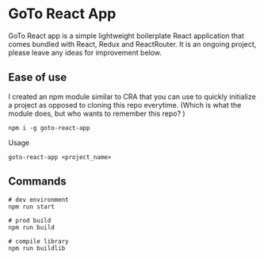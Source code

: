 # GoTo React App

GoTo React app is a simple lightweight boilerplate React application that comes bundled with React, Redux and ReactRouter. It is an ongoing project, please leave any ideas for improvement below.

## Ease of use

I created an npm module similar to CRA that you can use to quickly initialize a project as opposed to cloning this repo everytime. (Which is what the module does, but who wants to remember this repo? )

```
npm i -g goto-react-app
```

Usage

```
goto-react-app <project_name>
```

## Commands

```
# dev environment
npm run start

# prod build
npm run build

# compile library
npm run buildlib
```
